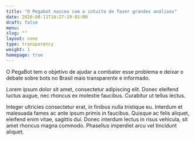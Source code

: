 ```yaml
---
title: "O Pegabot nasceu com o intuito de fazer grandes análises"
date: 2020-08-11T16:27:19-03:00
draft: false
menu:
slug: ""
layout: none
type: transparency
weight: 1
homepage: true
---
```

O PegaBot tem o objetivo de ajudar a combater esse problema e deixar o debate sobre bots no Brasil mais transparente e informado.

Lorem ipsum dolor sit amet, consectetur adipiscing elit. Donec eleifend luctus augue, nec rhoncus ex molestie faucibus. Curabitur ut tellus lectus.

Integer ultricies consectetur erat, in finibus nulla tristique eu. Interdum et malesuada fames ac ante ipsum primis in faucibus. Quisque ac felis aliquet, eleifend enim vitae, sagittis dui. Donec interdum lectus in risus vehicula, sit amet rhoncus magna commodo. Phasellus imperdiet arcu vel tincidunt aliquet.
